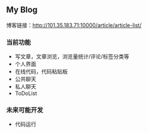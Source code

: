 ## My Blog
博客链接：http://101.35.183.71:10000/article/article-list/

### 当前功能
* 写文章，文章浏览，浏览量统计/评论/标签分类等
* 个人界面
* 在线代码，代码粘贴板
* 公共聊天
* 私人聊天
* ToDoList

### 未来可能开发
* 代码运行

